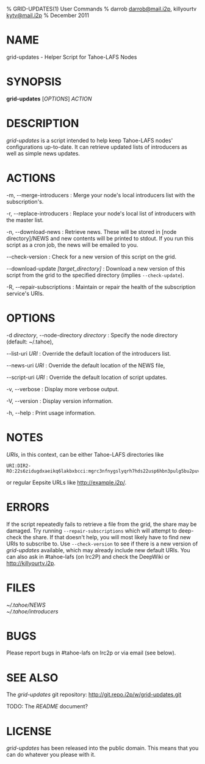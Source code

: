 % GRID-UPDATES(1) User Commands
% darrob <darrob@mail.i2p>, killyourtv <kytv@mail.i2p>
% December 2011

NAME
====

grid-updates - Helper Script for Tahoe-LAFS Nodes

SYNOPSIS
========

**grid-updates** [*OPTIONS*] *ACTION*

DESCRIPTION
===========

*grid-updates* is a script intended to help keep Tahoe-LAFS nodes'
configurations up-to-date.  It can retrieve updated lists of introducers as
well as simple news updates.

ACTIONS
=======

-m, \--merge-introducers
:   Merge your node's local introducers list with the subscription's.

-r, \--replace-introducers
:   Replace your node's local list of introducers with the master list.

-n, \--download-news
:   Retrieve news. These will be stored in [node directory]/NEWS and new
	contents will be printed to stdout. If you run this script as a cron job,
	the news will be emailed to you.

\--check-version
:   Check for a new version of this script on the grid.

\--download-update *[target_directory]*
:   Download a new version of this script from the grid to the specified
    directory (implies `--check-update`).

-R, \--repair-subscriptions
:   Maintain or repair the health of the subscription service's URIs.

OPTIONS
=======

-d *directory*, \--node-directory *directory*
:   Specify the node directory (default: ~/.tahoe),

\--list-uri *URI*
:   Override the default location of the introducers list.

\--news-uri *URI*
:   Override the default location of the NEWS file,

\--script-uri *URI*
:   Override the default location of script updates.

-v, \--verbose
:   Display more verbose output.

-V, \--version
:   Display version information.

-h, \--help
:   Print usage information.

NOTES
=====

*URIs*, in this context, can be either Tahoe-LAFS directories like

    URI:DIR2-RO:22s6zidugdxaeikq6lakbxbcci:mgrc3nfnygslyqrh7hds22usp6hbn3pulg5bu2puv6y3wpoaaqqq

or regular Eepsite URLs like http://example.i2p/.

ERRORS
======

If the script repeatedly fails to retrieve a file from the grid, the share may
be damaged. Try running `--repair-subscriptions` which will attempt to
deep-check the share. If that doesn't help, you will most likely have to find
new URIs to subscribe to. Use `--check-version` to see if there is a new
version of *grid-updates* available, which may already include new default
URIs.  You can also ask in #tahoe-lafs (on Irc2P) and check the DeepWiki or
http://killyourtv.i2p.

FILES
=====

*~/.tahoe/NEWS*  
*~/.tahoe/introducers*

BUGS
====

Please report bugs in #tahoe-lafs on Irc2p or via email (see below).

SEE ALSO
========

The *grid-updates* git repository: http://git.repo.i2p/w/grid-updates.git

TODO: The *README* document?

LICENSE
=======

*grid-updates* has been released into the public domain. This means that you can
do whatever you please with it.

